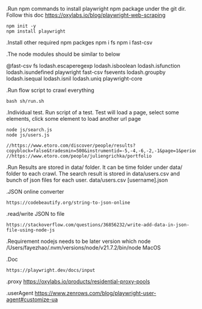 .Run npm commands to install playwright npm package under the git dir. Follow this doc  https://oxylabs.io/blog/playwright-web-scraping

    npm init -y
    npm install playwright

.Install other required npm packges 
    npm i fs 
    npm i fast-csv

.The node modules should be similar to below

@fast-csv		fs			lodash.escaperegexp	lodash.isboolean	lodash.isfunction	lodash.isundefined	playwright
fast-csv		fsevents		lodash.groupby		lodash.isequal		lodash.isnil		lodash.uniq		playwright-core

.Run flow script to crawl everything

    bash sh/run.sh 

.Individual test. Run script of a test. Test will load a page, select some elements, click some element to load another url page

    node js/search.js
    node js/users.js

    //https://www.etoro.com/discover/people/results?copyblock=false&tradesmin=500&instrumentid=-5,-4,-6,-2,-1&page=1&period=OneYearAgo&sort=dailygain&pagesize=100&activeweeksmin=50
    //https://www.etoro.com/people/juliengrichka/portfolio

.Run Results are stored in data/ folder. It can be time folder under data/ folder to each crawl. 
The search result is stored in data/users.csv and bunch of json files for each user.
    data/users.csv
    [username].json

.JSON online converter 

    https://codebeautify.org/string-to-json-online

.read/write JSON to file

    https://stackoverflow.com/questions/36856232/write-add-data-in-json-file-using-node-js

.Requirement
nodejs needs to be later version
    which node
    /Users/fayezhao/.nvm/versions/node/v21.7.2/bin/node
MacOS 

.Doc

    https://playwright.dev/docs/input

.proxy
https://oxylabs.io/products/residential-proxy-pools

.userAgent 
https://www.zenrows.com/blog/playwright-user-agent#customize-ua


